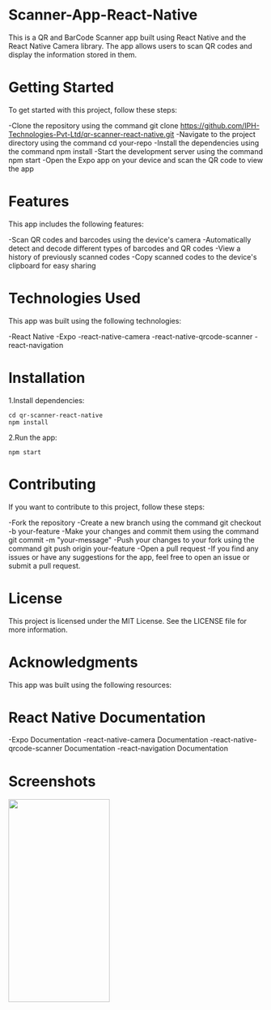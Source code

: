 # Scanner-App-React-Native
 This is a QR and BarCode Scanner app built using React Native and the React Native Camera library. The app allows users to scan QR codes and display the information stored in them.
# Getting Started
To get started with this project, follow these steps:

 -Clone the repository using the command git clone https://github.com/IPH-Technologies-Pvt-Ltd/qr-scanner-react-native.git
 -Navigate to the project directory using the command cd your-repo
 -Install the dependencies using the command npm install
 -Start the development server using the command npm start
 -Open the Expo app on your device and scan the QR code to view the app

# Features
This app includes the following features:

 -Scan QR codes and barcodes using the device's camera
 -Automatically detect and decode different types of barcodes and QR codes
 -View a history of previously scanned codes
 -Copy scanned codes to the device's clipboard for easy sharing

# Technologies Used
 This app was built using the following technologies:

 -React Native
 -Expo
 -react-native-camera
 -react-native-qrcode-scanner
 -react-navigation

# Installation

1.Install dependencies:

    cd qr-scanner-react-native
    npm install

2.Run the app:

    npm start

# Contributing
 If you want to contribute to this project, follow these steps:

 -Fork the repository
 -Create a new branch using the command git checkout -b your-feature
 -Make your changes and commit them using the command git commit -m "your-message"
 -Push your changes to your fork using the command git push origin your-feature
 -Open a pull request
 -If you find any issues or have any suggestions for the app, feel free to open an issue or submit a pull request.

# License
 This project is licensed under the MIT License. See the LICENSE file for more information.

# Acknowledgments
 This app was built using the following resources:

# React Native Documentation
 -Expo Documentation
 -react-native-camera Documentation
 -react-native-qrcode-scanner Documentation
 -react-navigation Documentation

# Screenshots
<img src="https://chat.google.com/u/0/api/get_attachment_url?url_type=DOWNLOAD_URL&attachment_token=AMzByC1Fkz4HUqZwALl94KPLB80q5bORUp1H1weaOiuFbt8n6Cc7IByFK9pFCVCgh7%2B9HoPCkpsp2xTx3tOhN0tD8VAOThnrMeSTdpA12id95Xoqbi3xGQEhk%2FiWKUMl4NFyPeUJpKku5GftzArrX1bc6RPt5jC0bBl1TmJOPUCJpje5KNB7nbteOxpSRERhA30x26aDkPFvE3kaLKWBZrdlVbSSzsGAj9T9rkdyOhso16iflf57Z8%2FrsRCT9pCwNAR5%2BWjoso6BE3AeYyAChiyrfWC4%2FbVY%2BHakoOPyQv1AwZnb%2FyVp%2Fs02Hk9icX1R4H9e5tMeqkSvuWXufdJYErw%2FaRhhhZJ6aAIWGwRYnUOIKjbrKthq22MR%2FvpujYbYFy%2FjY8hbC67NJ6K5%2FLcIBb1pWpGKRLeETsyVouZESkWKLS6G36N%2F07t9RQf%2FciM20WkTVS6%2FJmlam77DA8MlgE8XIhzrcfrpDXaNxSPityPiMZBnPjyucS5ClDLPNun71SthLx3a%2BiJUu6RbAgHcv2LzBQboaJV64hIiqhkbUfe3JOXmDllgiS2LwLCga%2F5Aaxp9qJi%2FOM5g6yfXp3hymoekZuxcQjgXY0W9BiEUTBLh&content_type=image%2Fgif&auto=true" 
     width="200" 
     height="400"/>
